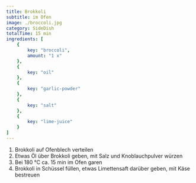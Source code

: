 ```yaml
---
title: Brokkoli
subtitle: im Ofen
image: ./broccoli.jpg
category: SideDish
totalTime: 15 min
ingredients: [
    {
        key: "broccoli",
        amount: "1 x"
    },
    {
        key: "oil"
    },
    {
        key: "garlic-powder"
    },
    {
        key: "salt"
    },
    {
        key: "lime-juice"
    }
]
---
```


1. Brokkoli auf Ofenblech verteilen
2. Etwas Öl über Brokkoli geben, mit Salz und Knoblauchpulver würzen
3. Bei 180 °C ca. 15 min im Ofen garen
4. Brokkoli in Schüssel füllen, etwas Limettensaft darüber geben, mit Käse bestreuen